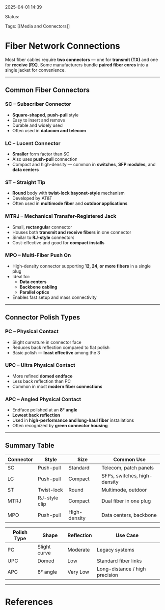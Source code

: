 2025-04-01 14:39

Status:

Tags: [[Media and Connectors]]

# Fiber Network Connections

Most fiber cables require **two connectors** — one for **transmit (TX)** and one for **receive (RX)**. Some manufacturers bundle **paired fiber cores** into a single jacket for convenience.

---

## Common Fiber Connectors

### SC – **Subscriber Connector**
- **Square-shaped**, **push-pull** style
- Easy to insert and remove
- Durable and widely used
- Often used in **datacom and telecom**

### LC – **Lucent Connector**
- **Smaller** form factor than SC
- Also uses **push-pull** connection
- Compact and high-density — common in **switches**, **SFP modules**, and **data centers**

### ST – **Straight Tip**
- **Round** body with **twist-lock bayonet-style** mechanism
- Developed by AT&T
- Often used in **multimode fiber** and **outdoor applications**

### MTRJ – **Mechanical Transfer-Registered Jack**
- Small, **rectangular** connector
- Houses both **transmit and receive fibers** in one connector
- Similar to **RJ-style** connectors
- Cost-effective and good for **compact installs**

### MPO – **Multi-Fiber Push On**
- High-density connector supporting **12, 24, or more fibers** in a single plug
- Ideal for:
  - **Data centers**
  - **Backbone cabling**
  - **Parallel optics**
- Enables fast setup and mass connectivity

---

## Connector Polish Types

### PC – **Physical Contact**
- Slight curvature in connector face
- Reduces back reflection compared to flat polish
- Basic polish — **least effective** among the 3

### UPC – **Ultra Physical Contact**
- More refined **domed endface**
- Less back reflection than PC
- Common in most **modern fiber connections**

### APC – **Angled Physical Contact**
- Endface polished at an **8° angle**
- **Lowest back reflection**
- Used in **high-performance and long-haul fiber** installations
- Often recognized by **green connector housing**

---

## Summary Table

| Connector | Style         | Size      | Common Use                |
|-----------|---------------|-----------|----------------------------|
| SC        | Push-pull     | Standard  | Telecom, patch panels      |
| LC        | Push-pull     | Compact   | SFPs, switches, high-density|
| ST        | Twist-lock    | Round     | Multimode, outdoor         |
| MTRJ      | RJ-style clip | Compact   | Dual fiber in one plug     |
| MPO       | Push-pull     | High-density | Data centers, backbone |

| Polish Type | Shape      | Reflection | Use Case                        |
|-------------|------------|------------|---------------------------------|
| PC          | Slight curve | Moderate   | Legacy systems                  |
| UPC         | Domed       | Low        | Standard fiber links            |
| APC         | 8° angle    | Very Low   | Long-distance / high precision  |

---

# References
